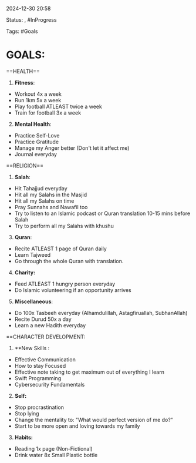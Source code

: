 
2024-12-30 20:58

Status:  , #InProgress 

Tags: #Goals

#  GOALS:

==HEALTH==
1.  **Fitness**:
- Workout 4x a week
- Run 1km 5x a week
- Play football ATLEAST twice a week
- Train for football 3x a week

2. **Mental Health**:
- Practice Self-Love
- Practice Gratitude
- Manage my Anger better (Don't let it affect me)
- Journal everyday

==RELIGION==
1. **Salah**:
- Hit Tahajjud everyday
- Hit all my Salahs in the Masjid
- Hit all my Salahs on time
- Pray Sunnahs and Nawafil too
- Try to listen to an Islamic podcast or Quran translation 10-15 mins before Salah
- Try to perform all my Salahs with khushu

3. **Quran**:
- Recite ATLEAST 1 page of Quran daily
- Learn Tajweed
- Go through the whole Quran with translation.

4. **Charity:**
- Feed ATLEAST 1 hungry person everyday
- Do Islamic volunteering if an opportunity arrives

5.  **Miscellaneous**:
- Do 100x Tasbeeh everyday (Alhamdulillah, Astagfiruallah, SubhanAllah)
- Recite Durud 50x a day
- Learn a new Hadith everyday

==CHARACTER DEVELOPMENT:
1. **New Skills :
- Effective Communication
- How to stay Focused
- Effective note taking to get maximum out of everything I learn
- Swift Programming
- Cybersecurity Fundamentals 

2. **Self:**
- Stop procrastination
- Stop lying
- Change the mentality to: "What would perfect version of me do?"
- Start to be more open and loving towards my family

3. **Habits:**
- Reading 1x page (Non-Fictional)
- Drink water 8x Small Plastic bottle